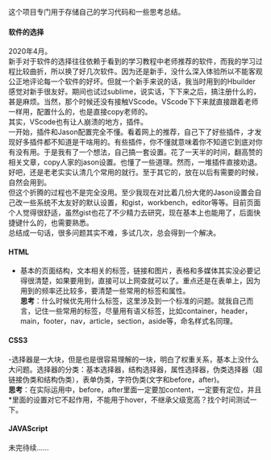 这个项目专门用于存储自己的学习代码和一些思考总结。
#### 软件的选择
  2020年4月。  
  新手对于软件的选择往往依赖于看到的学习教程中老师推荐的软件，而我的学习过程比较曲折，所以换了好几次软件。因为还是新手，没什么深入体验所以不能客观公正地评论每一个软件的好坏。但就一个新手来说的话，我当时用到的Hbuilder感觉对新手很友好。期间也试过sublime，说实话，下下来之后，搞注册什么的，甚是麻烦。当然，那个时候还没有接触VScode。VScode下下来就直接跟着老师一样用，配置什么的，也是直接copy老师的。  
  其实，VScode也有让人崩溃的地方，插件。  
  一开始，插件和Jason配置完全不懂。看着网上的推荐，自己下了好些插件，才发现好多插件都不知道是干啥用的。有些插件，你不懂就意味着你不知道它到底对你有没有用。于是我有了一个想法，自己搞一套设置。花了一天半的时间，翻高赞的相关文章，copy人家的jason设置。也懂了一些道理。然而，一堆插件直接劝退。好吧，还是老老实实认清几个常用的就行。至于其它的，放在以后有需要的时候，自然会用到。  
  但这个折腾的过程也不是完全没用。至少我现在对比着几份大佬的Jason设置会自己改一些系统不太友好的默认设置，和gist，workbench，editor等等。目前页面个人觉得很舒适，虽然gist也花了不少精力去研究，现在基本上也能用了，后面快捷键什么的，也需要熟悉。  
  总结成一句话，很多问题其实不难，多试几次，总会得到一个解决。  
  
#### HTML
- 基本的页面结构，文本相关的标签，链接和图片，表格和多媒体其实没必要记得很清楚，如果要用到，直接可以上网查就可以了。重点还是在表单上，因为用到的频率还比较多，要清楚一些常用的标签和属性。  
**思考**：什么时候优先用什么标签，这里涉及到一个标准的问题。就我自己而言，记住一些常用的标签，尽量用有语义标签，比如container，header，main，footer，nav，article，section，aside等，命名样式名同理。

#### CSS3
-选择器是一大块，但是也是很容易理解的一块，明白了权重关系，基本上没什么大问题。选择器的分类：基本选择器，结构选择器，属性选择器，伪类选择器（超链接伪类和结构伪类），表单伪类，字符伪类(文字和before，after)。  
**思考**：在实际运用中，before，after里面一定要加content，一定要有定位，并且\*里面的设置对它不起作用，不能用于hover，不继承父级宽高？找个时间测试一下。

#### JAVAScript

未完待续……

